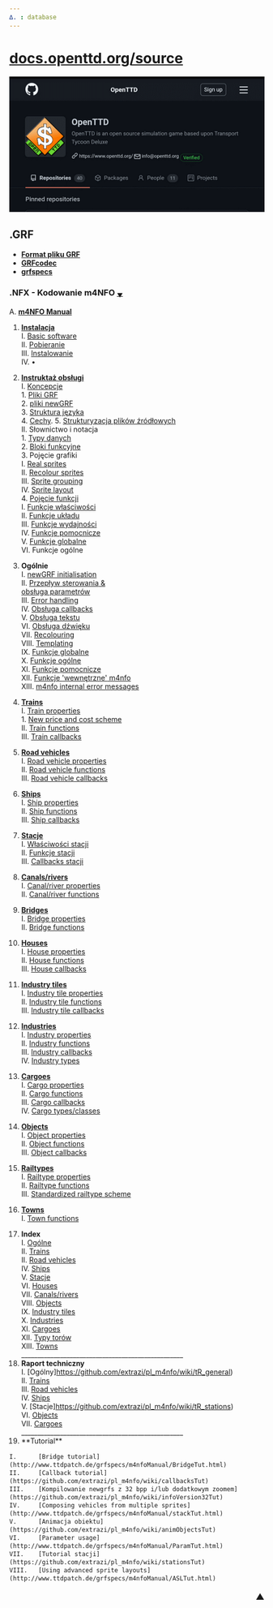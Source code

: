 ```yaml
---
∆. : database
--- 
```

# [docs.openttd.org/source](http://docs.openttd.org/source/index.html)
[![ottd](github-openttd.gif)](https://github.com/OpenTTD/OpenTTD/discussions)
## .GRF 
- **[Format pliku GRF ](https://github.com/extrazi/pl_m4nfo/wiki/formatGRF)**  
- **[GRFcodec](https://github.com/extrazi/pl_m4nfo/wiki/GRFcodec)**  
- **[grfspecs](http://www.ttdpatch.de/grfspecs/ )**

### .NFX - Kodowanie m4NFO <span title="przewinięcie na spód strony">[<small><sub>▼</sub></small>](index.md#spod)</span> 
A.		[**m4NFO Manual** ](https://github.com/extrazi/pl_m4nfo/wiki/m4NFOmanual)  
<!-- . . . . . . . . . . . . . . . . . . . . . . . . . . . . . . . . . . . -->
 1.	[**Instalacja**](https://github.com/extrazi/pl_m4nfo/wiki/installation)  
	I.		[Basic software](https://github.com/extrazi/pl_m4nfo/wiki/basic)  
	II.		[Pobieranie](https://github.com/extrazi/pl_m4nfo/wiki/download)  
	III.	[Instalowanie](https://github.com/extrazi/pl_m4nfo/wiki/instal)  
	IV.		•  
<!-- . . . . . . . . . . . . . . . . . instruktaż . . . . . . . . . . . . -->
 2.	[**Instruktaż obsługi**](https://github.com/extrazi/pl_m4nfo/wiki/instrukcja)  
	I.	[Koncepcje](https://github.com/extrazi/pl_m4nfo/wiki/basiConcepts )  
		1.	[Pliki GRF](https://github.com/extrazi/pl_m4nfo/wiki/basiConcepts#grf-files)  
		2.	[pliki newGRF](https://github.com/extrazi/pl_m4nfo/wiki/basiConcepts#newgrf-files)  
		3.	[Struktura języka](https://github.com/extrazi/pl_m4nfo/wiki/basiConcepts#m4nfo-language-structure)  
		4.	[Cechy](https://github.com/extrazi/pl_m4nfo/wiki/basiConcepts#features). 
		5.	[Strukturyzacja plików źródłowych](https://github.com/extrazi/pl_m4nfo/wiki/basiConcepts#structuring)   
	II.	Słownictwo i notacja  
		1.	[Typy danych](https://github.com/extrazi/pl_m4nfo/wiki/dataTypes)  
		2.	[Bloki funkcyjne](https://github.com/extrazi/pl_m4nfo/wiki/functionBlocks)  
		3.	Pojęcie grafiki  
			I.		[Real sprites](https://github.com/extrazi/pl_m4nfo/wiki/realSprites)  
			II.		[Recolour sprites](http://www.ttdpatch.de/grfspecs/m4nfoManual/RecolourSprites.html)  
			III.	[Sprite grouping](http://www.ttdpatch.de/grfspecs/m4nfoManual/SpriteGrouping.html)  
			IV.		[Sprite layout](http://www.ttdpatch.de/grfspecs/m4nfoManual/SpriteLayout.html)  
		4.	[Pojęcie funkcji](conceptFunctions)  
			I.		[Funkcje właściwości](https://github.com/extrazi/pl_m4nfo/wiki/conceptFunctions#propertyfunctions)  
			II.		[Funkcje układu](https://github.com/extrazi/pl_m4nfo/wiki/conceptFunctions#layoutfunctions)  
			III.	[Funkcje wydajności](https://github.com/extrazi/pl_m4nfo/wiki/conceptFunctions#performancefunctions)  
			IV.		[Funkcje pomocnicze](https://github.com/extrazi/pl_m4nfo/wiki/conceptFunctions#auxiliaryfunctions)  
			V.		[Funkcje globalne](https://github.com/extrazi/pl_m4nfo/wiki/conceptFunctions#globalfunctions)  
			VI.		Funkcje ogólne  
<!-- . . . . . . . . . . . . . . . . . Ogólne  . . . . . . . . . . . . . -->
 3.	**Ogólnie**  
	I.		[newGRF initialisation](https://github.com/extrazi/pl_m4nfo/wiki/initialisation)  
	II.		[<span title="Flow of control">Przepływ sterowania</span> & <br /> obsługa parametrów](https://github.com/extrazi/pl_m4nfo/wiki/flowOfControl)  
	III.	[Error handling](http://www.ttdpatch.de/grfspecs/m4nfoManual/ErrorHandling.html)  
	IV.		[Obsługa callbacks](https://github.com/extrazi/pl_m4nfo/wiki/handlingCallbacks)  
	V.		[Obsługa tekstu](https://github.com/extrazi/pl_m4nfo/wiki/textHandling )  
	VI.		[Obsługa dźwięku](https://github.com/extrazi/pl_m4nfo/wiki/soundHandling)  
	VII.	[Recolouring](http://www.ttdpatch.de/grfspecs/m4nfoManual/RecolouringFunctions.html)  
	VIII.	[Templating](http://www.ttdpatch.de/grfspecs/m4nfoManual/Templating.html)  
	IX.		[Funkcje globalne](https://github.com/extrazi/pl_m4nfo/wiki/globalFunctions)  
	X.		[Funkcje ogólne](https://github.com/extrazi/pl_m4nfo/wiki/generalFunctions)  
	XI.		[Funkcje pomocnicze](https://github.com/extrazi/pl_m4nfo/wiki/auxFunctions)  
	XII.	[Funkcje <span title=internal >'wewnętrzne'</span> m4nfo](https://github.com/extrazi/pl_m4nfo/wiki/m4nfoInternalFunctions)  
	XIII.	[m4nfo internal error messages](http://www.ttdpatch.de/grfspecs/m4nfoManual/m4nfoInternalErrors.html)  
<!-- . . . . . . . . . . . . . . . . . Koleje . . . . . . . . . . . . . . -->
 4.	[**Trains**](http://www.ttdpatch.de/grfspecs/m4nfoManual/Trains.html)  
	I.		[Train properties](http://www.ttdpatch.de/grfspecs/m4nfoManual/TrainProperties.html)  
		1.	[New price and cost scheme](http://www.ttdpatch.de/grfspecs/m4nfoManual/PriceCost.html)  
	II.		[Train functions](http://www.ttdpatch.de/grfspecs/m4nfoManual/TrainFunctions.html)  
	III.	[Train callbacks](http://www.ttdpatch.de/grfspecs/m4nfoManual/TrainCallbacks.html)  
<!-- . . . . . . . . . . . . . . . . . Pojazdy drogowe . . . . . . . . . -->
 5.	[**Road vehicles**](http://www.ttdpatch.de/grfspecs/m4nfoManual/rvs.html)  
	I.		[Road vehicle properties](http://www.ttdpatch.de/grfspecs/m4nfoManual/rvsProperties.html)  
	II.		[Road vehicle functions](http://www.ttdpatch.de/grfspecs/m4nfoManual/rvsFunctions.html)  
	III.	[Road vehicle callbacks](http://www.ttdpatch.de/grfspecs/m4nfoManual/rvsCallbacks.html)  
<!-- . . . . . . . . . . . . . . . . . Statki  . . . . . . . . . . . . . -->
 6.	[**Ships**](http://www.ttdpatch.de/grfspecs/m4nfoManual/Ships.html)  
	I.		[Ship properties](http://www.ttdpatch.de/grfspecs/m4nfoManual/ShipProperties.html)  
	II.		[Ship functions](http://www.ttdpatch.de/grfspecs/m4nfoManual/ShipFunctions.html)  
	III.	[Ship callbacks](http://www.ttdpatch.de/grfspecs/m4nfoManual/ShipCallbacks.html) <br>
<!-- . . . . . . . . . . . . . . . . . Stacje  . . . . . . . . . . . . . -->
 7. [**Stacje**](stationshttps://github.com/extrazi/pl_m4nfo/wiki/)  
	I.		[Właściwości stacji](https://github.com/extrazi/pl_m4nfo/wiki/stationProperties)  
	II.		[Funkcje stacji](https://github.com/extrazi/pl_m4nfo/wiki/stationFunctions)  
	III.	[Callbacks stacji](https://github.com/extrazi/pl_m4nfo/wiki/stationCallbacks)  
<!-- . . . . . . . . . . . . . . . . . Kanały . . . . . . . . . . . . . . -->
 8.	[**Canals/rivers**](http://www.ttdpatch.de/grfspecs/m4nfoManual/Canals.html)  
	I.	[Canal/river properties](http://www.ttdpatch.de/grfspecs/m4nfoManual/CanalProperties.html)  
	II.	[Canal/river functions](http://www.ttdpatch.de/grfspecs/m4nfoManual/CanalFunctions.html)  
<!-- . . . . . . . . . . . . . . . . . Mosty . . . . . . . . . . . . . . . -->
 9.	[**Bridges**](http://www.ttdpatch.de/grfspecs/m4nfoManual/Bridges.html)  
	I.	[Bridge properties](http://www.ttdpatch.de/grfspecs/m4nfoManual/BridgeProperties.html)  
	II.	[Bridge functions](http://www.ttdpatch.de/grfspecs/m4nfoManual/BridgeFunctions.html)  
<!-- . . . . . . . . . . . . . . . . . Domy . . . . . . . . . . . . . . . . -->
 10.	[**Houses**](http://www.ttdpatch.de/grfspecs/m4nfoManual/Houses.html)  
	I.		[House properties](http://www.ttdpatch.de/grfspecs/m4nfoManual/HouseProperties.html)  
	II.		[House functions](http://www.ttdpatch.de/grfspecs/m4nfoManual/HouseFunctions.html)  
	III.	[House callbacks](http://www.ttdpatch.de/grfspecs/m4nfoManual/HouseCallbacks.html)  
<!-- . . . . . . . . . . . . . . . . . kafle btanży . . . . . . . . . . . . -->
 11.	[**Industry tiles**](http://www.ttdpatch.de/grfspecs/m4nfoManual/Industrytiles.html)  
	I.		[Industry tile properties](http://www.ttdpatch.de/grfspecs/m4nfoManual/IndustrytileProperties.html)  
	II.		[Industry tile functions](http://www.ttdpatch.de/grfspecs/m4nfoManual/IndustrytileFunctions.html)  
	III.	[Industry tile callbacks](http://www.ttdpatch.de/grfspecs/m4nfoManual/IndustrytileCallbacks.html)  
<!-- . . . . . . . . . . . . . . . . . branże . . . . . . . . . . . . . . . -->
 12.	[**Industries**](http://www.ttdpatch.de/grfspecs/m4nfoManual/Industries.html)  
	I.		[Industry properties](http://www.ttdpatch.de/grfspecs/m4nfoManual/IndustryProperties.html)  
	II.		[Industry functions](http://www.ttdpatch.de/grfspecs/m4nfoManual/IndustryFunctions.html)  
	III.	[Industry callbacks](http://www.ttdpatch.de/grfspecs/m4nfoManual/IndustryCallbacks.html)  
	IV.		[Industry types](http://www.ttdpatch.de/grfspecs/m4nfoManual/IndustryTypes.html)  
<!-- . . . . . . . . . . . . . . . . . Ładunki. . . . . . . . . . . . . . . -->
 13.	[**Cargoes**](http://www.ttdpatch.de/grfspecs/m4nfoManual/Cargoes.html)  
	I.		[Cargo properties](http://www.ttdpatch.de/grfspecs/m4nfoManual/CargoProperties.html)  
	II.		[Cargo functions](http://www.ttdpatch.de/grfspecs/m4nfoManual/CargoFunctions.html)  
	III.	[Cargo callbacks](http://www.ttdpatch.de/grfspecs/m4nfoManual/CargoCallbacks.html)  
	IV.		[Cargo types/classes](http://www.ttdpatch.de/grfspecs/m4nfoManual/CargoTypes.html)  
<!-- . . . . . . . . . . . . . . . . . Obiekty . . . . . . . . . . . . . . . -->
 14.	[**Objects**](http://www.ttdpatch.de/grfspecs/m4nfoManual/Objects.html)  
	I.		[Object properties](http://www.ttdpatch.de/grfspecs/m4nfoManual/ObjectProperties.html)  
	II.		[Object functions](http://www.ttdpatch.de/grfspecs/m4nfoManual/ObjectFunctions.html)  
	III.	[Object callbacks](http://www.ttdpatch.de/grfspecs/m4nfoManual/ObjectCallbacks.html)  
<!-- . . . . . . . . . . . . . . . . . Typy kolei. . . . . . . . . . . . . . -->
 15.	[**Railtypes**](https://github.com/extrazi/pl_m4nfo/wiki/railTypes)  
	I.		[Railtype properties](http://www.ttdpatch.de/grfspecs/m4nfoManual/RailtypeProperties.html)  
	II.		[Railtype functions](https://github.com/extrazi/pl_m4nfo/wiki/railTypeFunctions)  
	III.	[Standardized railtype scheme](http://www.ttdpatch.de/grfspecs/m4nfoManual/RailtypeScheme.html)  
<!-- . . . . . . . . . . . . . . . . Miejscowości . . . . . . . . . . . . . . -->
 16.	[**Towns**](http://www.ttdpatch.de/grfspecs/m4nfoManual/Towns.html)  
	I.		[Town functions](http://www.ttdpatch.de/grfspecs/m4nfoManual/TownFunctions.html)  
<!-- . . . . . . . . . . . . . . . . Indeks . . . . . . . . . . . . . . . . . -->
 17.	**Index** <br>
	I.		[Ogólne](https://github.com/extrazi/pl_m4nfo/wiki/indexGeneral)  
	II.		[Trains](http://www.ttdpatch.de/grfspecs/m4nfoManual/IndexTrains.html)  
	II.		[Road vehicles](http://www.ttdpatch.de/grfspecs/m4nfoManual/Indexrvs.html)  
	IV.		[Ships](http://www.ttdpatch.de/grfspecs/m4nfoManual/IndexShips.html)  
	V.		[Stacje](https://github.com/extrazi/pl_m4nfo/wiki/indexStations)  
	VI.		[Houses](http://www.ttdpatch.de/grfspecs/m4nfoManual/IndexHouses.html)  
	VII.	[Canals/rivers](http://www.ttdpatch.de/grfspecs/m4nfoManual/IndexCanals.html)  
	VIII.	[Objects](http://www.ttdpatch.de/grfspecs/m4nfoManual/IndexObjects.html)  
	IX.		[Industry tiles](http://www.ttdpatch.de/grfspecs/m4nfoManual/IndexIndustrytiles.html)  
	X.		[Industries](http://www.ttdpatch.de/grfspecs/m4nfoManual/IndexIndustries.html)  
	XI.		[Cargoes](http://www.ttdpatch.de/grfspecs/m4nfoManual/IndexCargoes.html)  
	XII.	[Typy <span title=Rail>torów</span>](https://github.com/extrazi/pl_m4nfo/wiki/indexRailTypes)  
	XIII.	[Towns](http://www.ttdpatch.de/grfspecs/m4nfoManual/IndexTowns.html) <br><!--
--><!--#:-->     __________________________________________________
 18.	**Raport techniczny**  
	I.		[Ogólny]https://github.com/extrazi/pl_m4nfo/wiki/tR_general)  
	II.		[Trains](http://www.ttdpatch.de/grfspecs/m4nfoManual/TR_trains.html)  
	III.	[Road vehicles](http://www.ttdpatch.de/grfspecs/m4nfoManual/TR_rvs.html)  
	IV.		[Ships](http://www.ttdpatch.de/grfspecs/m4nfoManual/TR_ships.html)  
	V.		[Stacje]https://github.com/extrazi/pl_m4nfo/wiki/tR_stations)  
	VI.		[Objects](http://www.ttdpatch.de/grfspecs/m4nfoManual/TR_objects.html)  
	VII.	[Cargoes](http://www.ttdpatch.de/grfspecs/m4nfoManual/TR_cargoes.html) <br><!--
--> __________________________________________________
 19.	<!--***-->**Tutorial**  
	I.		[Bridge tutorial](http://www.ttdpatch.de/grfspecs/m4nfoManual/BridgeTut.html)  
	II.		[Callback tutorial](https://github.com/extrazi/pl_m4nfo/wiki/callbacksTut)  
	III.	[Kompilowanie newgrfs z 32 bpp i/lub dodatkowym zoomem](https://github.com/extrazi/pl_m4nfo/wiki/infoVersion32Tut)  
	IV.		[Composing vehicles from multiple sprites](http://www.ttdpatch.de/grfspecs/m4nfoManual/stackTut.html)  
	V.		[Animacja obiektu](https://github.com/extrazi/pl_m4nfo/wiki/animObjectsTut)  
	VI.		[Parameter usage](http://www.ttdpatch.de/grfspecs/m4nfoManual/ParamTut.html)  
	VII.	[Tutorial stacji](https://github.com/extrazi/pl_m4nfo/wiki/stationsTut)  
	VIII.	[Using advanced sprite layouts](http://www.ttdpatch.de/grfspecs/m4nfoManual/ASLTut.html) 

#### [<span id="spod" title="przewinięcie na top strony" style="float:right"><big>▲</big></span>](index.md#top) <!--<font color=white> ♪ 	 ♫ </font>-->
<!--:--><!-- __NEWSECTIONLINK__ -->
